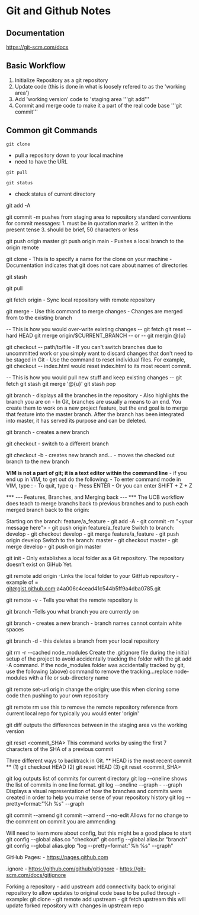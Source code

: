 # Git and Github Notes

## Documentation
https://git-scm.com/docs

## Basic Workflow
1. Initialize Repository as a git repository
2. Update code (this is done in what is loosely refered to as the 'working area')
3. Add 'working version' code to 'staging area '''git add'''
4. Commit and merge code to make it a part of the real code base '''git commit'''

## Common git Commands

`git clone`
- pull a repository down to your local machine
- need to have the URL

`git pull`

`git status`
- check status of current directory

git add -A

git commit -m
    pushes from staging area to repository
    standard conventions for commit messages:
    1. must be in quotation marks
    2. written in the present tense
    3. should be brief, 50 characters or less

git push origin master
git push origin main
    - Pushes a local branch to the origin remote

git clone <git repository> <directory>
    - This is to specify a name for the clone on your machine
    - Documentation indicates that git does not care about names of directories

git stash

git pull

git fetch origin
    - Sync local repository with remote repository

git merge <BRANCH NAME>
    - Use this command to merge changes
    - Changes are merged from <BRANCH NAME> to the existing branch

-- This is how you would over-write existing changes --
git fetch
git reset --hard HEAD
git merge origin/$CURRENT_BRANCH
-- or --
git mergin @{u}


git checkout -- path/to/file
    - If you can't switch branches due to uncommitted work or you simply want to discard changes that don't need to be staged in Git
    - Use the command to reset individual files. For example, git checkout -- index.html would reset index.html to its most recent commit.

-- This is how you would pull new stuff and keep existing changes --
git fetch
git stash
git merge '@{u}'
git stash pop

git branch
    - displays all the branches in the repository
    - Also highlights the branch you are on
    - In Git, branches are usually a means to an end. You create them to work on a new project feature, but the end goal is to merge that feature into the master branch. After the branch has been integrated into master, it has served its purpose and can be deleted.

git branch <BRANCH NAME>
    - creates a new branch

git checkout <BRANCH NAME>
    - switch to a different branch

git checkout -b <BRANCH NAME>
    - creates new branch and...
    - moves the checked out branch to the new branch

**VIM is not a part of git; it is a text editor within the command line**
    - if you end up in VIM, to get out do the following:
        - To enter command mode in VIM, type :
        - To quit, type q
        - Press ENTER
        - Or you can enter SHIFT + Z + Z

*** ---  Features, Branches, and Merging back --- ***
The UCB workflow does teach to merge branchs back to previous branches
and to push each merged branch back to the origin:

Starting on the branch: feature/a_feature
    - git add -A
    - git commit -m "<your message here">
    - git push origin feature/a_feature
Switch to branch: develop
    - git checkout develop
    - git merge feature/a_feature
    - git push origin develop
Switch to the branch: master
    - git checkout master
    - git merge develop
    - git push origin master

git init
    - Only establishes a local folder as a Git repository.  The repository doesn't exist on GiHub Yet.

git remote add origin <repository URL>
    -Links the local folder to your GitHub repository
    -example of <repository URL> = git@gist.github.com:a4a006c4cead41c544b5ff9a4dba0785.git

git remote -v
    - Tells you what the remote repository is

git branch
    -Tells you what branch you are currently on

git branch <newBranchName>
    - creates a new branch
    - branch names cannot contain white spaces

git branch -d <branchname>
    - this deletes a branch from your local repository

git rm -r --cached node_modules
    Create the .gitignore file during the initial setup of the project to avoid accidentally tracking
    the folder with the git add -A command. If the node_modules folder was accidentally tracked by git,
    use the following (above) command to remove the tracking...replace node-modules with a
    file or sub-directory name

git remote set-url origin <GIT URL>
    change the origin; use this when cloning some code then pushing to your own repository

git remote rm <remote-name>
    use this to remove the remote repository reference from current local repo
    for <remote-name> typically you would enter 'origin'

git diff <filename>
    outputs the differences between <filename> in the staging area vs the working version

git reset <commit_SHA>
    This command works by using the first 7 characters of the SHA of a previous commit      

Three different ways to backtrack in Git.
** HEAD is  the most recent commit **
(1) git checkout HEAD <filename>
(2) git reset HEAD <filename>
(3) git reset <commit_SHA>

git log
    outputs list of commits for current directory
git log --oneline 
    shows the list of commits in one line format.
git log --oneline --graph - --graph
    Displays a visual representation of how the branches and commits were created in order to help you make sense of your repository history
git log --pretty=format:"%h %s" --graph


git commit --amend
git commit --amend --no-edit
    Allows for no change to the comment on commit you are ammending

Will need to learn more about config, but this might be a good place to start
git config --global alias.co "checkout"
git config --global alias.br "branch"
git config --global alias.glop "log --pretty=format:"%h %s" --graph"

GitHub Pages:
    - https://pages.github.com

.ignore
    - https://github.com/github/gitignore
    - https://git-scm.com/docs/gitignore

Forking a repository
    -  add upstream add connectivity back to original repository to allow updates to original code base to be pulled through
    - example: git clone <REPOSITORY>
    - git remote add upstream <REPOSITORY SSH stuff>
    - git fetch upstream
        this will update forked repository with changes in upstream repo